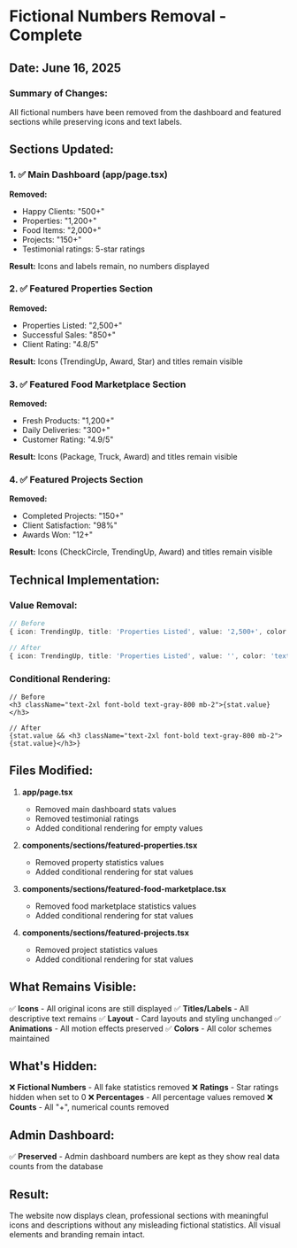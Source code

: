 # Fictional Numbers Removal - Complete

## Date: June 16, 2025

### Summary of Changes:
All fictional numbers have been removed from the dashboard and featured sections while preserving icons and text labels.

## Sections Updated:

### 1. ✅ Main Dashboard (app/page.tsx)
**Removed:**
- Happy Clients: "500+"
- Properties: "1,200+"  
- Food Items: "2,000+"
- Projects: "150+"
- Testimonial ratings: 5-star ratings

**Result:** Icons and labels remain, no numbers displayed

### 2. ✅ Featured Properties Section
**Removed:**
- Properties Listed: "2,500+"
- Successful Sales: "850+"
- Client Rating: "4.8/5"

**Result:** Icons (TrendingUp, Award, Star) and titles remain visible

### 3. ✅ Featured Food Marketplace Section  
**Removed:**
- Fresh Products: "1,200+"
- Daily Deliveries: "300+"
- Customer Rating: "4.9/5"

**Result:** Icons (Package, Truck, Award) and titles remain visible

### 4. ✅ Featured Projects Section
**Removed:**
- Completed Projects: "150+"
- Client Satisfaction: "98%"
- Awards Won: "12+"

**Result:** Icons (CheckCircle, TrendingUp, Award) and titles remain visible

## Technical Implementation:

### Value Removal:
```typescript
// Before
{ icon: TrendingUp, title: 'Properties Listed', value: '2,500+', color: 'text-primary' }

// After  
{ icon: TrendingUp, title: 'Properties Listed', value: '', color: 'text-primary' }
```

### Conditional Rendering:
```tsx
// Before
<h3 className="text-2xl font-bold text-gray-800 mb-2">{stat.value}</h3>

// After
{stat.value && <h3 className="text-2xl font-bold text-gray-800 mb-2">{stat.value}</h3>}
```

## Files Modified:

1. **app/page.tsx**
   - Removed main dashboard stats values
   - Removed testimonial ratings
   - Added conditional rendering for empty values

2. **components/sections/featured-properties.tsx**
   - Removed property statistics values
   - Added conditional rendering for stat values

3. **components/sections/featured-food-marketplace.tsx**
   - Removed food marketplace statistics values
   - Added conditional rendering for stat values

4. **components/sections/featured-projects.tsx**
   - Removed project statistics values
   - Added conditional rendering for stat values

## What Remains Visible:

✅ **Icons** - All original icons are still displayed
✅ **Titles/Labels** - All descriptive text remains
✅ **Layout** - Card layouts and styling unchanged
✅ **Animations** - All motion effects preserved
✅ **Colors** - All color schemes maintained

## What's Hidden:

❌ **Fictional Numbers** - All fake statistics removed
❌ **Ratings** - Star ratings hidden when set to 0
❌ **Percentages** - All percentage values removed
❌ **Counts** - All "+", numerical counts removed

## Admin Dashboard:
✅ **Preserved** - Admin dashboard numbers are kept as they show real data counts from the database

## Result:
The website now displays clean, professional sections with meaningful icons and descriptions without any misleading fictional statistics. All visual elements and branding remain intact.
